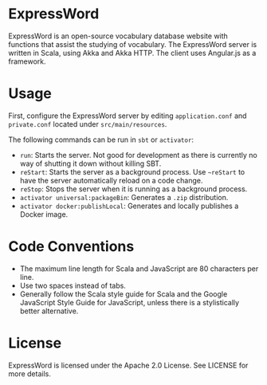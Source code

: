 # ExpressWord

ExpressWord is an open-source vocabulary database website with functions that
assist the studying of vocabulary. The ExpressWord server is written in Scala,
using Akka and Akka HTTP. The client uses Angular.js as a framework.

# Usage

First, configure the ExpressWord server by editing `application.conf` and
`private.conf` located under `src/main/resources`.

The following commands can be run in `sbt` or `activator`:
* `run`: Starts the server. Not good for development as there is currently no
way of shutting it down without killing SBT.
* `reStart`: Starts the server as a background process. Use `~reStart` to have
the server automatically reload on a code change.
* `reStop`: Stops the server when it is running as a background process.
* `activator universal:packageBin`: Generates a `.zip` distribution.
* `activator docker:publishLocal`: Generates and locally publishes a Docker
image.

# Code Conventions

* The maximum line length for Scala and JavaScript are 80 characters per line.
* Use two spaces instead of tabs.
* Generally follow the Scala style guide for Scala and the Google JavaScript
  Style Guide for JavaScript, unless there is a stylistically better
  alternative.

# License

ExpressWord is licensed under the Apache 2.0 License. See LICENSE for more details.
